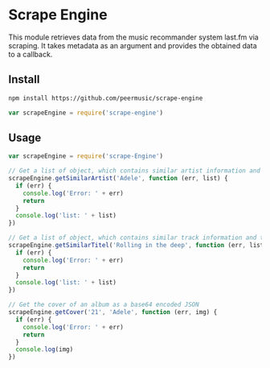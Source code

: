 # Scrape Engine
This module retrieves data from the music recommander system last.fm via scraping. It takes metadata as an argument and provides the obtained data to a callback.

## Install

```sh
npm install https://github.com/peermusic/scrape-engine
```

```js
var scrapeEngine = require('scrape-engine')
```
## Usage

```js
var scrapeEngine = require('scrape-Engine')

// Get a list of object, which contains similar artist information and the url 
scrapeEngine.getSimilarArtist('Adele', function (err, list) {
  if (err) {
    console.log('Error: ' + err)
    return
  }
  console.log('list: ' + list)
})

// Get a list of object, which contains similar track information and the url 
scrapeEngine.getSimilarTitel('Rolling in the deep', function (err, list) {
  if (err) {
    console.log('Error: ' + err)
    return
  }
  console.log('list: ' + list)
})

// Get the cover of an album as a base64 encoded JSON
scrapeEngine.getCover('21', 'Adele', function (err, img) {
  if (err) {
    console.log('Error: ' + err)
    return
  }
  console.log(img)
})

```
